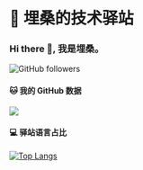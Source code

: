# 🏡 埋桑的技术驿站

### Hi there 👋, 我是埋桑。

![GitHub followers](https://img.shields.io/github/followers/CNMathon?label=Follow&style=social)

#### 🐱 我的 GitHub 数据
![](https://github-readme-stats.vercel.app/api?username=CNMathon&count_private=true&show_icons=true&theme=tokyonight)

#### 💻 驿站语言占比
[![Top Langs](https://github-readme-stats.vercel.app/api/top-langs/?username=CNMathon&layout=compact)](https://github.com/anuraghazra/github-readme-stats)

<!--yuyan
**CNMathon/CNMathon** is a ✨ _special_ ✨ repository because its `README.md` (this file) appears on your GitHub profile.

Here are some ideas to get you started:

- 🔭 I’m currently working on ...
- 🌱 I’m currently learning ...
- 👯 I’m looking to collaborate on ...
- 🤔 I’m looking for help with ...
- 💬 Ask me about ...
- 📫 How to reach me: ...
- 😄 Pronouns: ...
- ⚡ Fun fact: ...
-->
